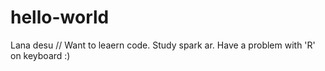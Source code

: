 # hello-world
Lana desu //
Want to leaern code.
Study spark ar.
Have a problem with 'R' on keyboard :)

